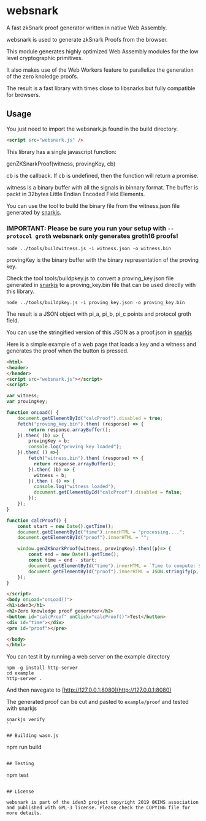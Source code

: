 # websnark

A fast zkSnark proof generator written in native Web Assembly.

websnark is used to generate zkSnark Proofs from the browser.

This module generates highly optimized Web Assembly modules for the low level
cryptographic primitives.

It also makes use of the Web Workers feature to parallelize the generation
of the zero knoledge proofs.

The result is a fast library with times close to libsnarks but fully compatible for
browsers.

## Usage

You just need to import the websnark.js found in the build directory.

```html
<script src="websnark.js" />
```

This library has a single javascript function:

genZKSnarkProof(witness, provingKey, cb)

cb is the callback.  If cb is undefined, then the function will return a promise.

witness is a binary buffer with all the signals in binnary format.  The buffer is packt in 32bytes Little Endian Encoded Field Elements.

You can use the tool to build the binary file from the witness.json file generated by [snarkjs](https://github.com/iden3/snarkjs).

### IMPORTANT: Please be sure you run your setup with `--protocol groth`  websnark only generates groth16 proofs!

```
node ../tools/buildwitness.js -i witness.json -o witness.bin
```

provingKey is the binary buffer with the binary representation of the proving key.

Check the tool tools/buildpkey.js to convert a proving_key.json file generated
in [snarkjs](https://github.com/iden3/snarkjs) to a proving_key.bin file that can
be used directly with this library.

```
node ../tools/buildpkey.js -i proving_key.json -o proving_key.bin
```

The result is a JSON object with pi_a, pi_b, pi_c points and protocol groth field.

You can use the stringified version of this JSON as a proof.json in [snarkjs](https://github.com/iden3/snarkjs)


Here is a simple example of a web page that loads a key and a witness and generates the proof when the button is pressed.

```html
<html>
<header>
</header>
<script src="websnark.js"></script>
<script>

var witness;
var provingKey;

function onLoad() {
    document.getElementById("calcProof").disabled = true;
    fetch("proving_key.bin").then( (response) => {
        return response.arrayBuffer();
    }).then( (b) => {
        provingKey = b;
        console.log("proving key loaded");
    }).then( () =>{ 
        fetch("witness.bin").then( (response) => {
          return response.arrayBuffer();
        }).then( (b) => {
          witness = b;
        }).then ( () => {
          console.log("witness loaded");
          document.getElementById("calcProof").disabled = false;
        });
    });
}

function calcProof() {
    const start = new Date().getTime();
    document.getElementById("time").innerHTML = "processing....";
    document.getElementById("proof").innerHTML = "";

    window.genZKSnarkProof(witness, provingKey).then((p)=> {
        const end = new Date().getTime();
        const time = end - start;
        document.getElementById("time").innerHTML = `Time to compute: ${time}ms`;
        document.getElementById("proof").innerHTML = JSON.stringify(p, null, 1);
    });
}

</script>
<body onLoad="onLoad()">
<h1>iden3</h1>
<h2>Zero knowledge proof generator</h2>
<button id="calcProof" onClick="calcProof()">Test</button>
<div id="time"></div>
<pre id="proof"></pre>

</body>
</html>
```

You can test it by running a web server on the example directory

```
npm -g install http-server
cd example
http-server .
```

And then navegate to [http://127.0.0.1:8080](http://127.0.0.1:8080)

The generated proof can be cut and pasted to `example/proof` and tested with snarkjs

```
snarkjs verify
``

## Building wasm.js

```
npm run build
```

## Testing

```
npm test
```

## License

websnark is part of the iden3 project copyright 2019 0KIMS association and published with GPL-3 license. Please check the COPYING file for more details.
